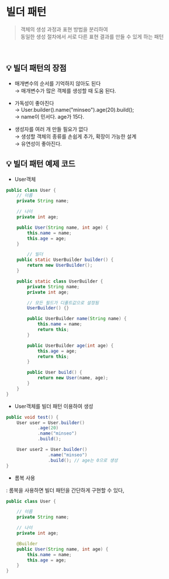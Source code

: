 # 빌더 패턴
> 객체의 생성 과정과 표현 방법을 분리하여 <br>
동일한 생성 절차에서 서로 다른 표현 결과를 만들 수 있게 하는 패턴

<br>

## 💡 빌더 패턴의 장점

- 매개변수의 순서를 기억하지 않아도 된다<br>
    → 매개변수가 많은 객체를 생성할 때 도움 된다.
    
- 가독성이 좋아진다<br>
    → User.builder().name("minseo").age(20).build();<br>
    → name이 민서다. age가 15다.<br>
    
- 생성자를 여러 개 만들 필요가 없다<br>
     → 생성할 객체의 종류를 손쉽게 추가, 확장이 가능한 설계<br>
     → 유연성이 좋아진다.<br>

## 💡 빌더 패턴 예제 코드

- User객체

```java
public class User {
    // 이름
    private String name;

    // 나이
    private int age;

    public User(String name, int age) {
        this.name = name;
        this.age = age;
    }

		// 빌더 
    public static UserBuilder builder() {
        return new UserBuilder();
    }

    public static class UserBuilder {
        private String name;
        private int age;

        // 모든 필드가 디폴트값으로 설정됨
        UserBuilder() {}

        public UserBuilder name(String name) {
            this.name = name;
            return this;
        }

        public UserBuilder age(int age) {
            this.age = age;
            return this;
        }

        public User build() {
            return new User(name, age);
        }
    }
}
```

- User객체를 빌더 패턴 이용하여 생성

```java
public void test() {
	User user = User.builder()
            .age(20)
            .name("minseo")
            .build();

	User user2 = User.builder()
                .name("minseo")
                .build(); // age는 0으로 생성
}
```

- 롬복 사용

: 롬복을 사용하면 빌더 패턴을 간단하게 구현할 수 있다,

```java
public class User {

    // 이름
    private String name;

    // 나이
    private int age;

    @Builder
    public User(String name, int age) {
        this.name = name;
        this.age = age;
    }
}
```
